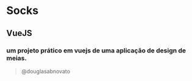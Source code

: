 # Socks

## VueJS

### um projeto prático em vuejs de uma aplicação de design de meias.

> @douglasabnovato